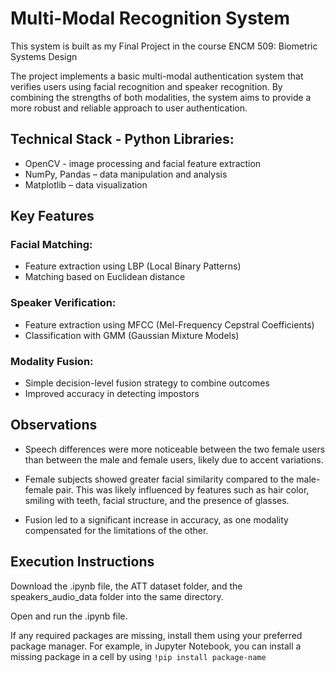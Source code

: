 # Multi-Modal Recognition System

This system is built as my Final Project in the course ENCM 509: Biometric Systems Design

The project implements a basic multi-modal authentication system that verifies users using facial recognition and speaker recognition. By combining the strengths of both modalities, the system aims to provide a more robust and reliable approach to user authentication.

## Technical Stack - Python Libraries:
- OpenCV - image processing and facial feature extraction
- NumPy, Pandas – data manipulation and analysis
- Matplotlib – data visualization

## Key Features

### Facial Matching:
- Feature extraction using LBP (Local Binary Patterns)
- Matching based on Euclidean distance

### Speaker Verification:
- Feature extraction using MFCC (Mel-Frequency Cepstral Coefficients)
- Classification with GMM (Gaussian Mixture Models)

### Modality Fusion:
- Simple decision-level fusion strategy to combine outcomes
- Improved accuracy in detecting impostors


## Observations

- Speech differences were more noticeable between the two female users than between the male and female users, likely due to accent variations.

- Female subjects showed greater facial similarity compared to the male-female pair. This was likely influenced by features such as hair color, smiling with teeth, facial structure, and the presence of glasses.

- Fusion led to a significant increase in accuracy, as one modality compensated for the limitations of the other.


## Execution Instructions
Download the .ipynb file, the ATT dataset folder, and the speakers_audio_data folder into the same directory.

Open and run the .ipynb file.

If any required packages are missing, install them using your preferred package manager.
For example, in Jupyter Notebook, you can install a missing package in a cell by using ``` !pip install package-name ```
